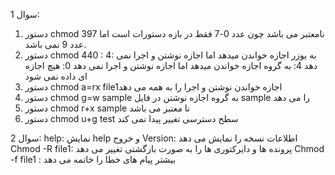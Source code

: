 سوال 1:
1)	دستور chmod 397  نامعتبر می باشد چون عدد 0-7  فقط در بازه دستورات است اما عدد 9 نمی باشد.
2)	دستور chmod 440 :
4:  به یوزر اجازه خواندن میدهد اما اجازه نوشتن و اجرا نمی دهد
4: به گروه اجازه خواندن میدهد اما اجازه نوشتن و اجرا نمی دهد
0: هیچ اجازه ای داده نمی شود
3)	دستور    chmod a=rx file1اجازه خواندن نوشتن و اجرا را به همه می دهد
4)	دستور chmod g=w sample به گروه اجازه نوشتن در فایل sample را می دهد
5)	دستور chmod r+x sample نا معتبر می باشد
6)	دستور chmod u+g test سطح دسترسی تغییر پیدا نمی کند

سوال 2:
help: نمایش help و  خروج
Version: اطلاعات نسخه را نمایش می دهد 
Chmod -R file1: پرونده ها و دایرکتوری ها را به صورت بازگشتی تغییر می دهد
Chmod -f file1 : بیشتر پیام های خطا را خاتمه می دهد
